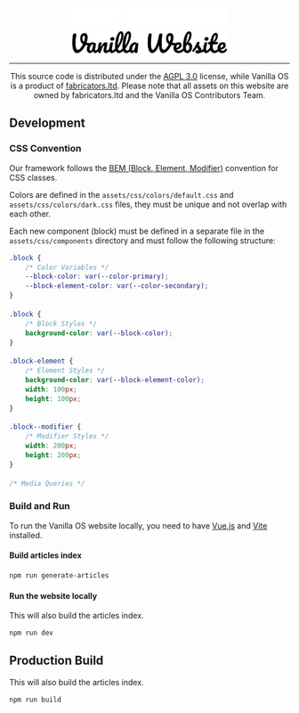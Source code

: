 <div align="center">
<img src="logo-white.png?raw=true#gh-dark-mode-only" height="40">
<img src="logo.png?raw=true#gh-light-mode-only" height="40">
<hr />
<p>This source code is distributed under the <a href="LICENSE">AGPL 3.0</a> 
license, while Vanilla OS is a product of <a href="//fabricators.ltd" target="_blank">fabricators.ltd</a>. 
Please note that all assets on this website are owned by fabricators.ltd and 
the Vanilla OS Contributors Team.</p>
</div>

## Development

### CSS Convention

Our framework follows the [BEM (Block, Element, Modifier)](https://en.bem.info/methodology/quick-start/) 
convention for CSS classes.

Colors are defined in the `assets/css/colors/default.css` and `assets/css/colors/dark.css` 
files, they must be unique and not overlap with each other.

Each new component (block) must be defined in a separate file in the `assets/css/components` 
directory and must follow the following structure:

```css
.block {
    /* Color Variables */
    --block-color: var(--color-primary);
    --block-element-color: var(--color-secondary);
}

.block {
    /* Block Styles */
    background-color: var(--block-color);
}

.block-element {
    /* Element Styles */
    background-color: var(--block-element-color);
    width: 100px;
    height: 100px;
}

.block--modifier {
    /* Modifier Styles */
    width: 200px;
    height: 200px;
}

/* Media Queries */
```

### Build and Run

To run the Vanilla OS website locally, you need to have [Vue.js](https://vuejs.org/) and
[Vite](https://vitejs.dev/) installed.

#### Build articles index

```bash
npm run generate-articles
```

#### Run the website locally

This will also build the articles index.

```bash
npm run dev
```

## Production Build

This will also build the articles index.

```bash
npm run build
```
